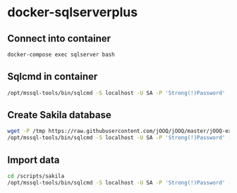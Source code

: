 # docker-sqlserverplus


## Connect into container
```bash
docker-compose exec sqlserver bash
```

## Sqlcmd in container
```bash
/opt/mssql-tools/bin/sqlcmd -S localhost -U SA -P 'Strong(!)Password'
```

## Create Sakila database
```bash
wget -P /tmp https://raw.githubusercontent.com/jOOQ/jOOQ/master/jOOQ-examples/Sakila/sql-server-sakila-db/sql-server-sakila-schema.sql
/opt/mssql-tools/bin/sqlcmd -S localhost -U SA -P 'Strong(!)Password' -i /tmp/sql-server-sakila-schema.sql
```

## Import data
```bash
cd /scripts/sakila
/opt/mssql-tools/bin/sqlcmd -S localhost -U SA -P 'Strong(!)Password' -d sakila -i *.sql
```
